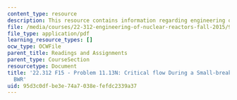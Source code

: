 ```yaml
---
content_type: resource
description: This resource contains information regarding engineering of nuclear reactors.
file: /media/courses/22-312-engineering-of-nuclear-reactors-fall-2015/95d3c0dfbe3e74a7038efefdc2339a37_MIT22_312F15_prob_11-13N.pdf
file_type: application/pdf
learning_resource_types: []
ocw_type: OCWFile
parent_title: Readings and Assignments
parent_type: CourseSection
resourcetype: Document
title: '22.312 F15 - Problem 11.13N: Critical flow During a Small-break LOCA in a
  BWR'
uid: 95d3c0df-be3e-74a7-038e-fefdc2339a37
---
```

